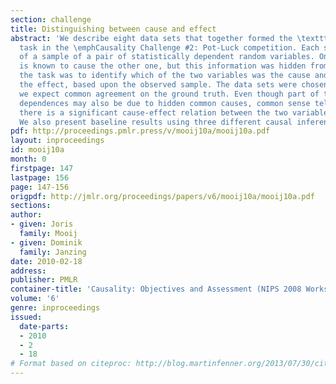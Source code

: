 ```yaml
---
section: challenge
title: Distinguishing between cause and effect
abstract: 'We describe eight data sets that together formed the \textttCauseEffectPairs
  task in the \emphCausality Challenge #2: Pot-Luck competition. Each set consists
  of a sample of a pair of statistically dependent random variables. One variable
  is known to cause the other one, but this information was hidden from the participants;
  the task was to identify which of the two variables was the cause and which one
  the effect, based upon the observed sample. The data sets were chosen such that
  we expect common agreement on the ground truth. Even though part of the statistical
  dependences may also be due to hidden common causes, common sense tells us that
  there is a significant cause-effect relation between the two variables in each pair.
  We also present baseline results using three different causal inference methods.'
pdf: http://proceedings.pmlr.press/v/mooij10a/mooij10a.pdf
layout: inproceedings
id: mooij10a
month: 0
firstpage: 147
lastpage: 156
page: 147-156
origpdf: http://jmlr.org/proceedings/papers/v6/mooij10a/mooij10a.pdf
sections: 
author:
- given: Joris
  family: Mooij
- given: Dominik
  family: Janzing
date: 2010-02-18
address: 
publisher: PMLR
container-title: 'Causality: Objectives and Assessment (NIPS 2008 Workshop)'
volume: '6'
genre: inproceedings
issued:
  date-parts:
  - 2010
  - 2
  - 18
# Format based on citeproc: http://blog.martinfenner.org/2013/07/30/citeproc-yaml-for-bibliographies/
---
```

